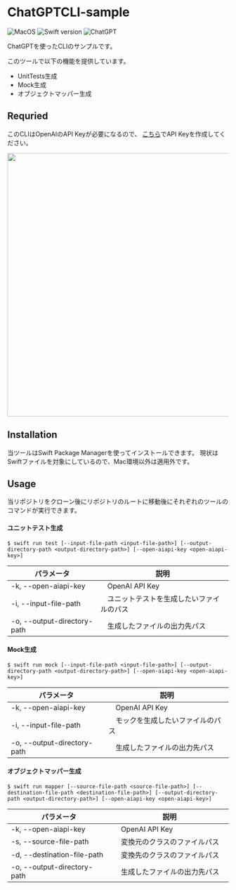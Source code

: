 # ChatGPTCLI-sample
![MacOS](https://img.shields.io/badge/macOS-13.0-000000?style=flat&logo=apple)
![Swift version](https://img.shields.io/badge/Swift-5.7-f05138?style=flat&logo=swift)
![ChatGPT](https://img.shields.io/badge/ChatGPT-3.5_turbo-000000?style=flat)

ChatGPTを使ったCLIのサンプルです。

このツールで以下の機能を提供しています。

- UnitTests生成
- Mock生成
- オブジェクトマッパー生成

## Requried

このCLIはOpenAIのAPI Keyが必要になるので、
[こちら](https://platform.openai.com/account/api-keys)でAPI Keyを作成してください。

<img width=600 src='https://user-images.githubusercontent.com/86991723/231377992-62e49560-065b-433d-a77e-197bbeff1da1.png' />

## Installation

当ツールはSwift Package Managerを使ってインストールできます。
現状はSwiftファイルを対象にしているので、Mac環境以外は適用外です。

## Usage

当リポジトリをクローン後にリポジトリのルートに移動後にそれぞれのツールのコマンドが実行できます。 

#### ユニットテスト生成

```
$ swift run test [--input-file-path <input-file-path>] [--output-directory-path <output-directory-path>] [--open-aiapi-key <open-aiapi-key>]
```

| パラメータ | 説明 |
|---|---|
| -k, --open-aiapi-key |　OpenAI API Key　|
| -i, --input-file-path |　ユニットテストを生成したいファイルのパス　|
| -o, --output-directory-path |　生成したファイルの出力先パス　|

#### Mock生成

```
$ swift run mock [--input-file-path <input-file-path>] [--output-directory-path <output-directory-path>] [--open-aiapi-key <open-aiapi-key>]
```

| パラメータ | 説明 |
|---|---|
| -k, --open-aiapi-key |　OpenAI API Key　|
| -i, --input-file-path |　モックを生成したいファイルのパス　|
| -o, --output-directory-path |　生成したファイルの出力先パス　|

#### オブジェクトマッパー生成

```
$ swift run mapper [--source-file-path <source-file-path>] [--destination-file-path <destination-file-path>] [--output-directory-path <output-directory-path>] [--open-aiapi-key <open-aiapi-key>]
```

| パラメータ | 説明 |
|---|---|
| -k, --open-aiapi-key |　OpenAI API Key　|
| -s, --source-file-path |　変換元のクラスのファイルパス　|
| -d, --destination-file-path |　変換先のクラスのファイルパス　|
| -o, --output-directory-path |　生成したファイルの出力先パス　|

